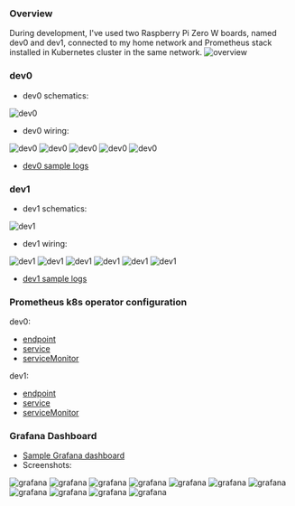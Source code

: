 ### Overview
During development, I've used two Raspberry Pi Zero W boards, named dev0 and dev1, connected to my home network and Prometheus stack installed in Kubernetes cluster in the same network.
![overview](./images/schematics/overview.png)

### dev0
* dev0 schematics:

![dev0](./images/schematics/dev0.png)

* dev0 wiring:

![dev0](./images/pictures/dev0_1.JPG)
![dev0](./images/pictures/dev0_2.JPG)
![dev0](./images/pictures/dev0_3.JPG)
![dev0](./images/pictures/dev0_4.JPG)
![dev0](./images/pictures/dev0_5.JPG)

* [dev0 sample logs](./logs/dev0.log)

### dev1
* dev1 schematics:

![dev1](./images/schematics/dev1.png)

* dev1 wiring:

![dev1](./images/pictures/dev1_1.JPG)
![dev1](./images/pictures/dev1_2.JPG)
![dev1](./images/pictures/dev1_3.JPG)
![dev1](./images/pictures/dev1_4.JPG)
![dev1](./images/pictures/dev1_5.JPG)
![dev1](./images/pictures/dev1_6.JPG)

* [dev1 sample logs](./logs/dev1.log)


### Prometheus k8s operator configuration
dev0:
* [endpoint](./config/dev0-endpoints.yaml)
* [service](./config/dev0-service.yaml)
* [serviceMonitor](./config/dev0-serviceMonitor.yaml)

dev1:
* [endpoint](./config/dev1-endpoints.yaml)
* [service](./config/dev1-service.yaml)
* [serviceMonitor](./config/dev1-serviceMonitor.yaml)

### Grafana Dashboard
* [Sample Grafana dashboard](./config/grafana_dashboard.json)
* Screenshots:

![grafana](./images/screenshots/dashboard_screenshot_1.png)
![grafana](./images/screenshots/dashboard_screenshot_2.png)
![grafana](./images/screenshots/dashboard_screenshot_3.png)
![grafana](./images/screenshots/dashboard_screenshot_4.png)
![grafana](./images/screenshots/dashboard_screenshot_5.png)
![grafana](./images/screenshots/dashboard_screenshot_6.png)
![grafana](./images/screenshots/dashboard_screenshot_7.png)
![grafana](./images/screenshots/dashboard_screenshot_8.png)
![grafana](./images/screenshots/dashboard_screenshot_9.png) ![grafana](./images/screenshots/dashboard_screenshot_10.png) ![grafana](./images/screenshots/dashboard_screenshot_11.png)

